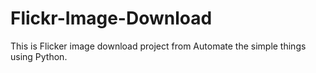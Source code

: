 # Flickr-Image-Download
This is Flicker image download project from Automate the simple things using Python.
